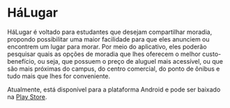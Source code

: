 # HáLugar

HáLugar é voltado para estudantes que desejam compartilhar moradia, propondo possibilitar uma maior facilidade para que eles anunciem ou encontrem um lugar para morar. Por meio do aplicativo, eles poderão pesquisar quais as opções de moradia que lhes oferecem o melhor custo-benefício, ou seja, que possuem o preço de aluguel mais acessível, ou que são mais próximas do campus, do centro comercial, do ponto de ônibus e tudo mais que lhes for conveniente.

Atualmente, está disponível para a plataforma Android e pode ser baixado na [Play Store](https://play.google.com/store/apps/details?id=br.ufc.crateus.halugar).
